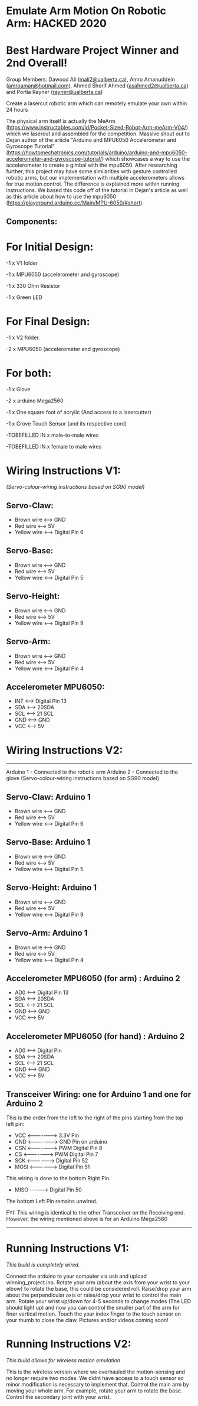 # Emulate Arm Motion On Robotic Arm: HACKED 2020 
# Best Hardware Project Winner and 2nd Overall!

Group Members: Dawood Ali (mali2@ualberta.ca), Amro Amanuddein (amroaman@hotmail.com), Ahmed Sherif Ahmed (asahmed2@ualberta.ca) and Portia Rayner (rayner@ualberta.ca)

Create a lasercut robotic arm which can remotely emulate your own within 24 hours

The physical arm itself is actually the MeArm (https://www.instructables.com/id/Pocket-Sized-Robot-Arm-meArm-V04/) which we lasercut and assembled for the competition. Massive shout out to Dejan author of the article "Arduino and MPU6050 Accelerometer and Gyroscope Tutorial" (https://howtomechatronics.com/tutorials/arduino/arduino-and-mpu6050-accelerometer-and-gyroscope-tutorial/) which showcases a way to use the accelerometer to create a gimbal with the mpu6050. After researching further, this project may have some similarities with gesture controlled robotic arms, but our implementation with multiple accelerometers allows for true motion control. The difference is explained more within running instructions.  We based this code off of the tutorial in Dejan's article as well as this article about how to use the mpu6050 (https://playground.arduino.cc/Main/MPU-6050/#short). 


Components:
-------------
# For Initial Design:
      
-1 x V1 folder
      
-1 x MPU6050 (accelerometer and gyroscope)

-1 x 330 Ohm Resistor

-1 x Green LED

     
# For Final Design:
      
-1 x V2 folder.
      
-2 x MPU6050 (accelerometer and gyroscope)
      
# For both:

-1 x Glove

-2 x arduino Mega2560

-1 x One square foot of acrylic (And access to a lasercutter)

-1 x Grove Touch Sensor (and its respective cord)

-TOBEFILLED IN x male-to-male wires

-TOBEFILLED IN x female to male wires

# Wiring Instructions V1:

*(Servo-colour-wiring instructions based on SG90 model)* 
 
 Servo-Claw:
-----------------------
- Brown wire  <--> GND
- Red wire    <--> 5V
- Yellow wire <--> Digital Pin 6

Servo-Base:
-----------------------
- Brown wire  <--> GND
- Red wire    <--> 5V
- Yellow wire <--> Digital Pin 5

Servo-Height:
-----------------------
- Brown wire  <--> GND
- Red wire    <--> 5V
- Yellow wire <--> Digital Pin 9

Servo-Arm:
-----------------------
- Brown wire  <--> GND
- Red wire    <--> 5V
- Yellow wire <--> Digital Pin 4

Accelerometer MPU6050:
-----------------------
- INT <--> Digital Pin 13
- SDA <--> 20SDA
- SCL <--> 21 SCL
- GND <--> GND
- VCC <--> 5V

# Wiring Instructions V2: 
-----------------------
Arduino 1 - Connected to the robotic arm
Arduino 2 - Connected to the glove
(Servo-colour-wiring instructions based on SG90 model) 

Servo-Claw: Arduino 1
-----------------------
- Brown wire  <--> GND
- Red wire    <--> 5V
- Yellow wire <--> Digital Pin 6

Servo-Base: Arduino 1
-----------------------
- Brown wire  <--> GND
- Red wire    <--> 5V
- Yellow wire <--> Digital Pin 5

Servo-Height: Arduino 1
-----------------------
- Brown wire  <--> GND
- Red wire    <--> 5V
- Yellow wire <--> Digital Pin 9

Servo-Arm: Arduino 1
-----------------------
- Brown wire  <--> GND
- Red wire    <--> 5V
- Yellow wire <--> Digital Pin 4

Accelerometer MPU6050 (for arm) : Arduino 2
--------------------------------------------
- AD0 <--> Digital Pin 13
- SDA <--> 20SDA
- SCL <--> 21 SCL
- GND <--> GND
- VCC <--> 5V

Accelerometer MPU6050 (for hand) : Arduino 2
--------------------------------------------
- AD0 <--> Digital Pin 
- SDA <--> 20SDA
- SCL <--> 21 SCL
- GND <--> GND
- VCC <--> 5V

Transceiver Wiring: one for Arduino 1 and one for Arduino 2
-----------------------------------------------------------
 This is the order from the left to the right of the pins starting from the top left pin:
 
- VCC <-------> 3.3V Pin
- GND <-------> GND Pin on arduino
- CSN <-------> PWM Digital Pin 8
- CS  <-------> PWM Digital Pin 7
- SCK  <------> Digital Pin 52
- MOSI <------> Digital Pin 51

This wiring is done to the bottom Right Pin.
- MISO -----> Digital Pin 50

The bottom Left Pin remains unwired.

FYI: This wiring is identical to the other Transceiver on the Receiving end.
However, the wiring mentioned above is for an Arduino Mega2560 

------------------

# Running Instructions V1:
*This build is completely wired.*

Connect the arduino to your computer via usb and upload winning_project.ino. Rotate your arm (about the axis from your wrist to your elbow) to rotate the base, this could be considered roll. Raise/drop your arm about the perpendicular axis or raise/drop your wrist to control the main arm. Rotate your wrist up/down for 4-5 seconds to change modes (The LED should light up) and now you can control the smaller part of the arm for finer vertical motion. Touch the your index finger to the touch sensor on your thumb to close the claw. Pictures and/or videos coming soon!

# Running Instructions V2:
*This build allows for wireless motion emulation*

This is the wireless version where we overhauled the motion-sensing and no longer require two modes. We didnt have access to a touch sensor so minor modification is necessary to implement that. Control the main arm by moving your whole arm. For example, rotate your arm to rotate the base. Control the secondary joint with your wrist.
 
